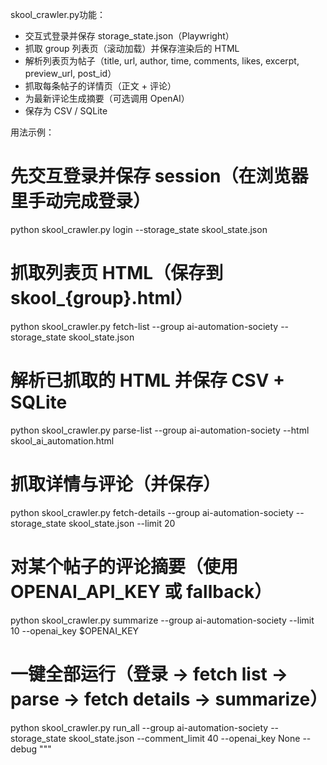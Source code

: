 skool_crawler.py功能：
- 交互式登录并保存 storage_state.json（Playwright）
- 抓取 group 列表页（滚动加载）并保存渲染后的 HTML
- 解析列表页为帖子（title, url, author, time, comments, likes, excerpt, preview_url, post_id）
- 抓取每条帖子的详情页（正文 + 评论）
- 为最新评论生成摘要（可选调用 OpenAI）
- 保存为 CSV / SQLite

用法示例：
# 先交互登录并保存 session（在浏览器里手动完成登录）
python skool_crawler.py login --storage_state skool_state.json

# 抓取列表页 HTML（保存到 skool_{group}.html）
python skool_crawler.py fetch-list --group ai-automation-society --storage_state skool_state.json

# 解析已抓取的 HTML 并保存 CSV + SQLite
python skool_crawler.py parse-list --group ai-automation-society --html skool_ai_automation.html

# 抓取详情与评论（并保存）
python skool_crawler.py fetch-details --group ai-automation-society --storage_state skool_state.json --limit 20

# 对某个帖子的评论摘要（使用 OPENAI_API_KEY 或 fallback）
python skool_crawler.py summarize --group ai-automation-society --limit 10 --openai_key $OPENAI_KEY

# 一键全部运行（登录 -> fetch list -> parse -> fetch details -> summarize）
python skool_crawler.py run_all --group ai-automation-society --storage_state skool_state.json --comment_limit 40 --openai_key None --debug
"""